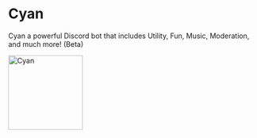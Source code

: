 # Cyan
Cyan a powerful Discord bot that includes Utility, Fun, Music, Moderation, and much more! (Beta)


<img width="150" height="150" align="left" style="float: left; margin: 0 10px 0 0;" alt="Cyan" src="https://cdn.discordapp.com/attachments/841728122633715743/862763004894380032/1625745841258.png?width=480&height=480"> 
